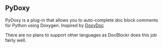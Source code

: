 ## PyDoxy

PyDoxy is a plug-in that allows you to auto-complete doc block comments for Python using Doxygen. Inspired by 
[DoxyDoc](https://github.com/Rapptz/doxydoc.git)

There are no plans to support other languages as DocBlockr does this job fairly well.
